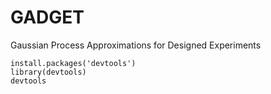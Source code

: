 # GADGET
Gaussian Process Approximations for Designed Experiments


```
install.packages('devtools')
library(devtools)
devtools
```
